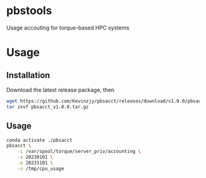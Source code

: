 # pbstools

Usage accouting for torque-based HPC systems

# Usage 

## Installation

Download the latest release package, then

```bash
wget https://github.com/Kevinzjy/pbsacct/releases/download/v1.0.0/pbsacct_v1.0.0.tar.gz
tar zxvf pbsacct_v1.0.0.tar.gz
```

## Usage

```bash
conda activate ./pbsacct
pbsacct \
    -i /var/spool/torque/server_priv/accounting \
    -s 20230101 \
    -e 20231101 \
    -o /tmp/cpu_usage 
```
